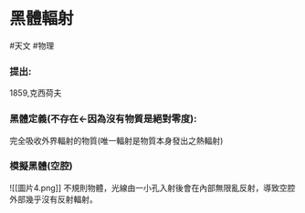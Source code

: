 # 黑體輻射
#天文 #物理
### 提出: 
1859,克西荷夫

### 黑體定義(不存在<-因為沒有物質是絕對零度): 
完全吸收外界輻射的物質(唯一輻射是物質本身發出之熱輻射)
### 模擬黑體(空腔)
![[圖片4.png]]
不規則物體，光線由一小孔入射後會在內部無限亂反射，導致空腔外部幾乎沒有反射輻射。